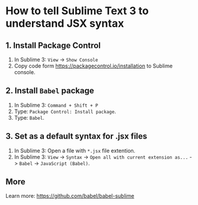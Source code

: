 # How to tell Sublime Text 3 to understand JSX syntax

## 1. Install Package Control
1. In Sublime 3: `View` -> `Show Console`
2. Copy code form https://packagecontrol.io/installation to Sublime console. 

## 2. Install `Babel` package

1. In Sublime 3: `Command + Shift + P`
2. Type: `Package Control: Install package`.
3. Type: `Babel`.

## 3. Set as a default syntax for .jsx files

1. In Sublime 3: Open a file with `*.jsx` file extention.
2. In Sublime 3: `View` -> `Syntax` -> `Open all with current extension as...` -> `Babel` -> `JavaScript (Babel)`.

## More

Learn more: https://github.com/babel/babel-sublime
